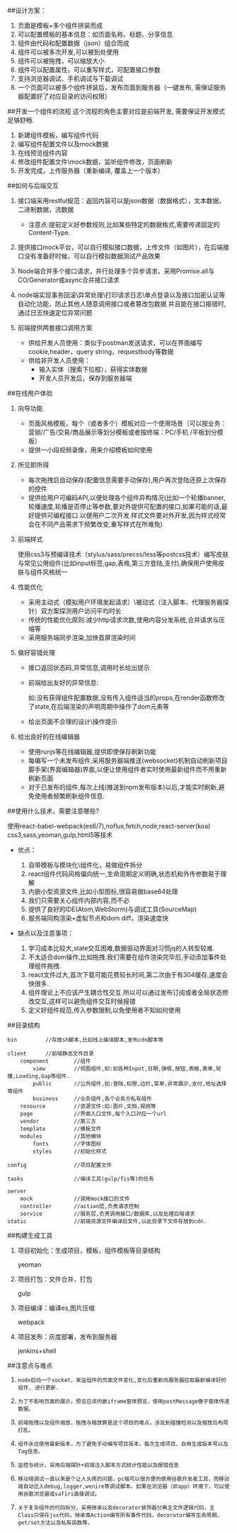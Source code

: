 ##设计方案：

1. 页面是模板+多个组件拼装而成
1. 可以配置模板的基本信息：如页面名称、标题、分享信息
1. 组件由代码和配置数据（json）组合而成
1. 组件可以被多次开发,可以被到处使用
1. 组件可以被拖拽，可以缩放大小
1. 组件可以配置属性，可以重写样式，可配置接口参数
1. 支持浏览器调试、手机调试与下载调试
1. 一个页面可以被多个组件拼装后，发布页面到服务器（一键发布, 需保证服务器配置好了对应目录的访问权限）

##开发一个组件的流程
这个流程的角色主要对应是前端开发, 需要保证开发模式足够舒畅.

1. 新建组件模板，编写组件代码
1. 编写组件配置文件以及mock数据
1. 在线预览组件内容
1. 修改组件配置文件\mock数据，监听组件修改，页面刷新
1. 开发完成，上传服务器（重新编译, 覆盖上一个版本）

##如何与后端交互

1. 接口端采用restful规范：返回内容可以是json数据（数据格式），文本数据，二进制数据，流数据
    - 注意点:提前定义好参数规则,比如某些特定的数据格式,需要传递固定的Content-Type.

1. 提供接口mock平台，可以自行模拟接口数据，上传文件（如图片），在后端接口没有准备好时候，可以自行模拟数据测试产品效果

1. Node端合并多个接口请求，并行处理多个异步请求，采用Promise.all与CO/Generator或async合并接口请求

1. node端实现事务回滚\异常处理\打印请求日志\单点登录以及接口加密认证等自动化功能，防止其他人随意调用接口或者篡改包数据
    并且能在接口报错时,通过日志快速定位异常问题

1. 前端提供两套接口调用方案
    - 供给开发人员使用：类似于postman发送请求，可以在界面编写cookie,header，query string，requestbody等数据
    - 供给非开发人员使用：
        - 输入实体（搜索下拉框），获得实体数据
        - 开发人员开发后，保存到服务器端

##在线用户体验

1. 向导功能 
    - 页面风格模板，每个（或者多个）模板对应一个使用场景（可以按业务：营销/广告/交易/商品展示等划分模板或者按终端：PC/手机
        /平板划分模板）
    - 提供一小段视频录像，用来介绍模板如何使用

1. 所见即所得
    - 每次拖拽后自动保存(配置信息需要手动保存),用户再次登陆还原上次保存的控件
    - 提供给用户可编码API,以便处理各个组件异构情况(比如一个轮播banner,轮播速度,轮播是否停止等参数,要对外提供可配置的接口,如果可能的话,最好提供可编程接口.以便用户二次开发.样式文件要对外开发,因为样式经常会在不同产品需求下频繁改变,重写样式在所难免)

1. 前端样式
    
    使用css3与预编译技术（stylus/sass/precss/less等postcss技术）编写皮肤与常见公用组件(比如input标签,gap,表格,第三方登陆,支付),确保用户使用皮肤与组件风格统一

1. 性能优化
    - 采用主动式（模拟用户环境发起请求）\被动式（注入脚本、代理服务器探针）双方案探测用户访问平均时长
    - 传统的性能优化原则:减少http请求次数,使用内容分发系统,合并请求与压缩等
    - 采用服务端同步渲染,加快首屏渲染时间

1. 做好容错处理
    - 接口返回状态码,异常信息,调用时长给出提示
    - 前端给出友好的异常信息:
        
        如:没有获得组件配置数据,没有传入组件适当的props,在render函数修改了state,在后端渲染的声明周期中操作了dom元素等
    - 给出页面不合理的设计\操作提示

1. 给出良好的在线编辑器
    - 使用runjs等在线编辑器,提供即使保存刷新功能
    - 每编写一个未发布组件,采用服务器端推送(websocket)机制自动刷新项目脚手架(界面编辑器)界面,以便让使用组件者实时使用最新组件而不用重新刷新页面
    - 对于已发布的组件,每次上线(推送到npm发布版本)以后,才能实时刷新,避免使用者频繁刷新组件信息.

##使用什么技术，需要注意哪些?

使用react-babel-webpack(es6/7),noflux,fetch,node,react-server(koa) css3,sass,yeoman,gulp,html5等技术

- 优点：
    1. 自带模板与模块化\组件化，易做组件拆分
    1. react组件代码风格偏向统一,生命周期定义明确,状态机和外传参数易于理解
    1. 内嵌小型资源文件,比如小型图标,很容易做base64处理
    1. 我们只需要关心组件内部内容,而不必
    1. 提供了良好的IDE(Atom,WebStorm)与调试工具(SourceMap)
    1. 服务端同构渲染+虚拟节点和dom diff，渲染速度快

- 缺点以及注意事项：
    1. 学习成本比较大,state交互困难,数据驱动界面对习惯jq的人转型较难.
    1. 不太适合dom操作,比如拖拽.我们需要在组件渲染完毕后,手动添加事件处理组件拖拽.
    1. react文件过大,首次下载可能花费较长时间,第二次由于有304缓存,速度会快很多.
    1. 组件理论上不应该产生耦合性交互.所以可以通过发布订阅或者全局状态修改交互,这样可以避免组件交互时候报错
    1. 定义好组件规范,传入参数限制,以免使用者不知如何使用

##目录结构

    bin         //存放sh脚本,比如线上编译脚本,发布cdn脚本等

    client      //前端静态文件目录
        component        //组件
            view         //视图组件,如:如各种Input,日期,弹框,按钮,表格,表单,轮播,Loading,Gap等组件.
            public       //公共组件,如:登陆,权限,边栏,菜单,异常展示,支付,地址选择等组件
            business     //业务组件,各个业务方私有组件
        resource         //资源文件:如:图片,文档,视频等
        page             //界面入口文件,每个入口对应一个url
        vendor           //第三方
        template         //模板文件
        modules          //其他模块
            fonts        //字体图标
            styles       //初始化样式

    config               //项目配置文件

    tasks                //编译工具(gulp/fis等)的任务

    server
        mock             //调用mock接口的文件
        controller       //action层,负责请求控制
        service          //服务层,负责调用接口/数据库,以及处理后端请求
    static               //前端资源文件编译后文件,以此目录下文件存放到cdn.

##构建生成工具

1. 项目初始化：生成项目，模板，组件模板等目录结构

    yeoman
    
1. 项目打包：文件合并，打包
    
    gulp
    
1. 项目编译：编译es,图片压缩
    
    webpack
    
1. 项目发布：灰度部署，发布到服务器
   
    jenkins+shell
    
##注意点与难点
1.     node启动一个socket，来监组件的页面文件变化,变化后重新向服务器拉取最新编译好的组件, 进行更新.
1.     为了不影响页面的展示，预览应该内嵌iframe窗体预览，使用postMessage像子窗体传递数据。
1.     前端拖拽以及组件缩放，拖拽与缩放算是这个项目的难点，涉及到碰撞检测以及缩放后布局打乱。
1.     组件永远使用最新版本，为了避免手动编写项目版本，每次生成项目，自用生成版本号以及Tag信息。
1.     监控与统计，采用后端探针+前端注入脚本方式统计性能以及报错信息
1.     移动端调试一直以来是个让人头疼的问题，pc端可以很方便的使用谷歌开发者工具，而移动端自动迁入debug,logger,wenire等调试脚本。如果在浏览器（非app）环境下，可以使用谷歌浏览器或safiri直接调试。
1.     关于复杂组件的代码拆分，采用继承以及decorator装饰器分离主文件逻辑代码，主Class只保存jsx代码，继承类Action编写所有事件代码，decorator编写生命周期、get/set方法以及私有函数等。  
    
